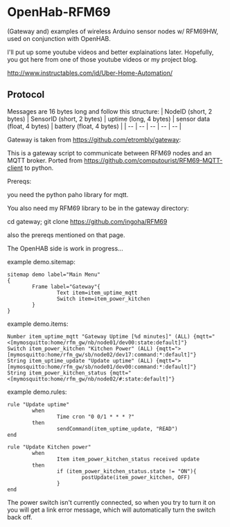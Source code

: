 OpenHab-RFM69
=============

(Gateway and) examples of wireless Arduino sensor nodes w/ RFM69HW, used on conjunction with OpenHAB.

I'll put up some youtube videos and better explainations later.  Hopefully, you got here from one of those youtube videos or my project blog.

http://www.instructables.com/id/Uber-Home-Automation/

## Protocol
Messages are 16 bytes long and follow this structure:
| NodeID (short, 2 bytes) | SensorID (short, 2 bytes) | uptime (long, 4 bytes) | sensor data (float, 4 bytes) | battery (float, 4 bytes) |
| -- | -- | -- | -- | -- |

Gateway is taken from https://github.com/etrombly/gateway:

This is a gateway script to communicate between RFM69 nodes and an MQTT broker. Ported from https://github.com/computourist/RFM69-MQTT-client to python.

Prereqs:

  you need the python paho library for mqtt.

  You also need my RFM69 library to be in the gateway directory:
  
  cd gateway; git clone https://github.com/ingoha/RFM69
  
  also the prereqs mentioned on that page.
  

The OpenHAB side is work in progress...

example demo.sitemap:

```
sitemap demo label="Main Menu"
{
        Frame label="Gateway"{
                Text item=item_uptime_mqtt
                Switch item=item_power_kitchen
        }
}
```

example demo.items:

```
Number item_uptime_mqtt "Gateway Uptime [%d minutes]" (ALL) {mqtt="<[mymosquitto:home/rfm_gw/nb/node01/dev00:state:default]"}
Switch item_power_kitchen "Kitchen Power" (ALL) {mqtt=">[mymosquitto:home/rfm_gw/sb/node02/dev17:command:*:default]"}
String item_uptime_update "Update uptime" (ALL) {mqtt=">[mymosquitto:home/rfm_gw/sb/node01/dev00:command:*:default]"}
String item_power_kitchen_status {mqtt="<[mymosquitto:home/rfm_gw/nb/node02/#:state:default]"}
```

example demo.rules:

```
rule "Update uptime"
        when
                Time cron "0 0/1 * * * ?"
        then
                sendCommand(item_uptime_update, "READ")
end

rule "Update Kitchen power"
        when
                Item item_power_kitchen_status received update
        then
                if (item_power_kitchen_status.state != "ON"){
                        postUpdate(item_power_kitchen, OFF)
                }
end
```

The power switch isn't currently connected, so when you try to turn it on you will get a link error message, which will automatically turn the switch back off.

